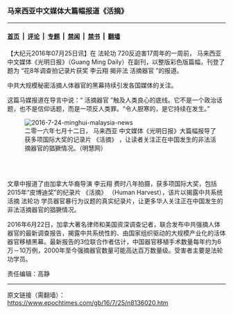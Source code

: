 ### 马来西亚中文媒体大篇幅报道《活摘》

---

#### [首页](../../../..?n8136020) &nbsp;|&nbsp; [评论](../../../../../epoch-comment?n8136020) &nbsp;|&nbsp; [专题](../../../../../epoch-special?n8136020) &nbsp;|&nbsp; [禁闻](../../../../../epoch-news?n8136020) &nbsp;|&nbsp; [禁书](../../../../../books?n8136020) &nbsp;|&nbsp; [翻墙](https://github.com/gfw-breaker/nogfw/blob/master/README.md?n8136020)


<div class="post_content" id="artbody" itemprop="articleBody">
 <!-- article content begin -->
 <p>
  【大纪元2016年07月25日讯】在
  <ok href="https://www.epochtimes.com/gb/tag/%E6%B3%95%E8%BD%AE%E5%8A%9F.html">
   法轮功
  </ok>
  720反迫害17周年的一周前，
  <ok href="https://www.epochtimes.com/gb/tag/%E9%A9%AC%E6%9D%A5%E8%A5%BF%E4%BA%9A.html">
   马来西亚
  </ok>
  中文媒体《光明日报》（Guang Ming Daily）在副刊，以整版彩色版篇幅，刊登了题为 “花8年调查拍记录片获奖
  <ok href="https://www.epochtimes.com/gb/tag/%E6%9D%8E%E4%BA%91%E7%BF%94.html">
   李云翔
  </ok>
  揭非法
  <ok href="https://www.epochtimes.com/gb/tag/%E6%B4%BB%E6%91%98%E5%99%A8%E5%AE%98.html">
   活摘器官
  </ok>
  ”的报道。
 </p>
 <p>
  中共大规模秘密活摘人体器官的黑幕持续引发各国媒体的关注。
 </p>
 <p>
  这篇马媒报道在导言中说：“
  <ok href="https://www.epochtimes.com/gb/tag/%E6%B4%BB%E6%91%98%E5%99%A8%E5%AE%98.html">
   活摘器官
  </ok>
  ”触及人类良心的底线。它不是一个政治话题，也不是信仰话题，而是一项反人类罪。“令人胆寒的，是它持续在发生。”
 </p>
 <figure aria-describedby="caption-attachment-8136203" class="wp-caption aligncenter" id="attachment_8136203" style="width: 450px">
  <ok href=" https://i.epochtimes.com/assets/uploads/2016/07/2016-7-24-minghui-malaysia-news-450x732.png" rel="noreferrer noopener" target="_blank">
   <img alt="2016-7-24-minghui-malaysia-news" class="wp-image-8136203 size-medium" src="https://i.epochtimes.com/assets/uploads/2016/07/2016-7-24-minghui-malaysia-news-450x732.png"/>
  </ok>
  <br/><figcaption class="wp-caption-text" id="caption-attachment-8136203">
   二零一六年七月十二日，
   <ok href="https://www.epochtimes.com/gb/tag/%E9%A9%AC%E6%9D%A5%E8%A5%BF%E4%BA%9A.html">
    马来西亚
   </ok>
   中文媒体《光明日报》大篇幅报导了获多项国际大奖的记录片
   <ok href="https://www.epochtimes.com/gb/tag/%E3%80%8A%E6%B4%BB%E6%91%98%E3%80%8B.html">
    《活摘》
   </ok>
   ，让读者关注正在中国发生的非法活摘器官的猖獗情况。（明慧网）
  </figcaption><br/>
 </figure><br/>
 <p>
  文章中报道了由加拿大华裔导演
  <ok href="https://www.epochtimes.com/gb/tag/%E6%9D%8E%E4%BA%91%E7%BF%94.html">
   李云翔
  </ok>
  费时八年拍摄，获多项国际大奖，包括2015年“皮博迪奖”的纪录片
  <ok href="https://www.epochtimes.com/gb/tag/%E3%80%8A%E6%B4%BB%E6%91%98%E3%80%8B.html">
   《活摘》
  </ok>
  （Human Harvest），该片以揭露中共系统活摘
  <ok href="https://www.epochtimes.com/gb/tag/%E6%B3%95%E8%BD%AE%E5%8A%9F.html">
   法轮功
  </ok>
  学员器官暴行为议题的真实纪录片，让更多华人关注正在中国发生的非法活摘器官的猖獗情况。
 </p>
 <p>
  2016年6月22日，加拿大著名律师和美国资深调查记者，联合发布中共强摘人体器官的最新调查报告，揭露中共系统性的、由国家组织驱动的大规模产业化的活体器官移植黑幕。最新报告的3位联合作者估计，中国器官移植手术数量每年约为6万－10万例，2000年至今强摘器官数量可能高达百万数量级。受害者主要是法轮功学员。
 </p>
 <p>
  责任编辑：高静
 </p>
 <!-- article content end -->
 <div id="below_article_ad">
 </div>
</div>


---

原文链接（需翻墙）：https://www.epochtimes.com/gb/16/7/25/n8136020.htm